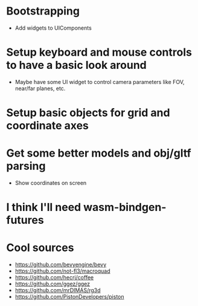 # Bootstrapping
<!-- - Remove entity component index redirection thing or else it bungs up the systems
    - Create a systems manager and hard-code rendering system 
        - Run function that receives references to transform and mesh components
        - systems manager is in charge of providing those each frame -->
<!-- - Message/event system using rust enums to pass additional arguments for each event type
    - Message queue that is pumped each frame
    - Maybe allow closures somehow to ease inter-system communication? -->
- Add widgets to UIComponents

# Setup keyboard and mouse controls to have a basic look around
- Maybe have some UI widget to control camera parameters like FOV, near/far planes, etc.
# Setup basic objects for grid and coordinate axes
# Get some better models and obj/gltf parsing
- Show coordinates on screen
# I think I'll need wasm-bindgen-futures
<!-- # Setup a time variable and animate a material rotation -->
<!-- # Why is the cube rendering at the bottom left?
- Missing viewport -->




# Cool sources
- https://github.com/bevyengine/bevy
- https://github.com/not-fl3/macroquad
- https://github.com/hecrj/coffee
- https://github.com/ggez/ggez
- https://github.com/mrDIMAS/rg3d
- https://github.com/PistonDevelopers/piston